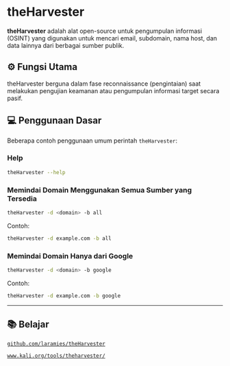 # theHarvester

**theHarvester** adalah alat open-source untuk pengumpulan informasi (OSINT) yang digunakan untuk mencari email, subdomain, nama host, dan data lainnya dari berbagai sumber publik.

## ⚙️ Fungsi Utama

theHarvester berguna dalam fase reconnaissance (pengintaian) saat melakukan pengujian keamanan atau pengumpulan informasi target secara pasif.

## 💻 Penggunaan Dasar

Beberapa contoh penggunaan umum perintah `theHarvester`:

### Help

```bash
theHarvester --help
```

### Memindai Domain Menggunakan Semua Sumber yang Tersedia

```bash
theHarvester -d <domain> -b all
```

Contoh:

```bash
theHarvester -d example.com -b all
```

### Memindai Domain Hanya dari Google

```bash
theHarvester -d <domain> -b google
```

Contoh:

```bash
theHarvester -d example.com -b google
```

---

## 📚 Belajar

[`github.com/laramies/theHarvester`](https://github.com/laramies/theHarvester)  

[`www.kali.org/tools/theharvester/`](https://www.kali.org/tools/theharvester/)
